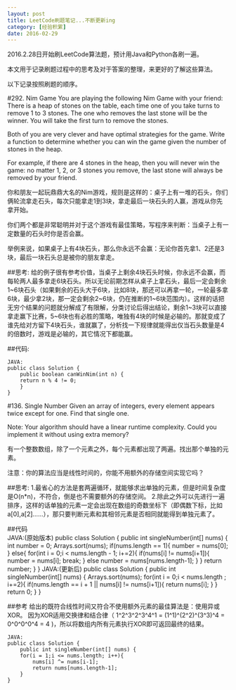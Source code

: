 ```yaml
---
layout: post
title: LeetCode刷题笔记...不断更新ing
category: [经验积累]
date: 2016-02-29
---
```

2016.2.28日开始刷LeetCode算法题，预计用Java和Python各刷一遍。

本文用于记录刷题过程中的思考及对于答案的整理，来更好的了解这些算法。

以下记录按照刷题的顺序。
<!-- more -->

#292. Nim Game
You are playing the following Nim Game with your friend: There is a heap of stones on the table, each time one of you take turns to remove 1 to 3 stones. The one who removes the last stone will be the winner. You will take the first turn to remove the stones.

Both of you are very clever and have optimal strategies for the game. Write a function to determine whether you can win the game given the number of stones in the heap.

For example, if there are 4 stones in the heap, then you will never win the game: no matter 1, 2, or 3 stones you remove, the last stone will always be removed by your friend.

你和朋友一起玩鼎鼎大名的Nim游戏，规则是这样的：桌子上有一堆的石头，你们俩轮流拿走石头，每次只能拿走1到3块，拿走最后一块石头的人赢，游戏从你先拿开始。

你们两个都是非常聪明并对于这个游戏有最佳策略，写程序来判断：当桌子上有一定数量的石头时你是否会赢。

举例来说，如果桌子上有4块石头，那么你永远不会赢：无论你首先拿1、2还是3块，最后一块石头总是被你的朋友拿走。

##思考:
  给的例子很有参考价值，当桌子上剩余4块石头时候，你永远不会赢，而每轮两人最多拿走6块石头。所以无论前期怎样从桌子上拿石头，最后一定会剩余1~6块石头（如果剩余的石头大于6块，比如8块，那还可以再拿一轮，一轮最多拿6块，最少拿2块，那一定会剩余2~6块，仍在推断的1~6块范围内）。这样的话把无穷个结果的问题就分解成了有限解，分类讨论后得出结论，剩余1~3块可以直接拿走赢下比赛，5~6块也有必胜的策略，唯独有4块的时候是必输的。那就变成了谁先给对方留下4块石头，谁就赢了，分析找一下规律就能得出仅当石头数量是4的倍数时，游戏是必输的，其它情况下都能赢。

##代码:
	
	JAVA:
	public class Solution {
	    public boolean canWinNim(int n) {
		return n % 4 != 0;
	    }
	}

#136. Single Number
Given an array of integers, every element appears twice except for one. Find that single one.

Note:
Your algorithm should have a linear runtime complexity. Could you implement it without using extra memory?

有一个整数数组，除了一个元素之外，每个元素都出现了两遍。找出那个单独的元素。

注意：你的算法应当是线性时间的，你能不用额外的存储空间实现它吗？

##思考:
1.最省心的方法是套两遍循环，就能够求出单独的元素，但是时间复杂度是O(n*n)，不符合，倒是也不需要额外的存储空间。
2.除此之外可以先进行一遍排序，这样的话单独的元素一定会出现在数组的奇数坐标下（即偶数下标，比如a[0],a[2]……），那只要判断元素和其相邻元素是否相同就能得到单独元素了。

##代码	
	JAVA:(原始版本)	
	public class Solution {
	    public int singleNumber(int[] nums) {
		int number = 0;
		Arrays.sort(nums);
		if(nums.length == 1){
		    number = nums[0];
		}
		else{
		    for(int i = 0;i < nums.length - 1; i+=2){
		        if(nums[i] != nums[i+1]){
		            number = nums[i];
		            break;
		        }
		        else
		            number = nums[nums.length-1];
		    }
		}
		return number;
	    }
	}
	JAVA:(更新后)
	public class Solution {
	    public int singleNumber(int[] nums) {
		Arrays.sort(nums);
		for(int i = 0;i < nums.length ; i+=2){
		    if(nums.length == i + 1 || nums[i] != nums[i+1]){
				return nums[i];
			}
		}
		    return 0;
	    }
	}

##参考
给出的既符合线性时间又符合不使用额外元素的最佳算法是：使用异或XOR。
因为XOR适用交换律和结合律（ 1^2^3^2^3^4^1 = (1^1)^(2^2)^(3^3)^4 = 0^0^0^0^4 = 4 )，所以将数组内所有元素执行XOR即可返回最终的结果。
	
	JAVA:
	public class Solution {
	    public int singleNumber(int[] nums) {
		for(i = 1;i <= nums.length; i++){
			nums[i] ^= nums[i-1];
			return nums[nums.length-1];
	    }
	}
